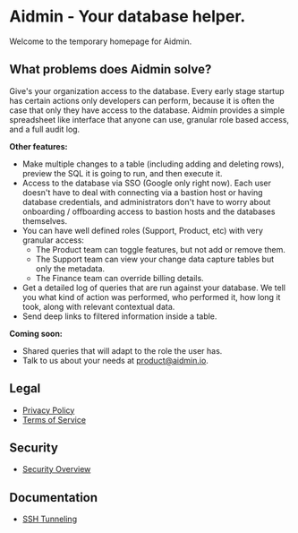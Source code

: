 # Aidmin - Your database helper.

Welcome to the temporary homepage for Aidmin.

## What problems does Aidmin solve?

Give's your organization access to the database. Every early stage startup has certain actions only developers can perform, because it is often the case that only they have access to the database. Aidmin provides a simple spreadsheet like interface that anyone can use, granular role based access, and a full audit log.

**Other features:**

- Make multiple changes to a table (including adding and deleting rows), preview the SQL it is going to run, and then execute it.
- Access to the database via SSO (Google only right now). Each user doesn't have to deal with connecting via a bastion host or having database credentials, and administrators don't have to worry about onboarding / offboarding access to bastion hosts and the databases themselves.
- You can have well defined roles (Support, Product, etc) with very granular access:
  - The Product team can toggle features, but not add or remove them.
  - The Support team can view your change data capture tables but only the metadata.
  - The Finance team can override billing details.
- Get a detailed log of queries that are run against your database. We tell you what kind of action was performed, who performed it, how long it took, along with relevant contextual data.
- Send deep links to filtered information inside a table.

**Coming soon:**

- Shared queries that will adapt to the role the user has.
- Talk to us about your needs at product@aidmin.io.

## Legal

- [Privacy Policy](https://github.com/aidmin-io/docs/blob/main/legal/privacy-policy.md)
- [Terms of Service](https://github.com/aidmin-io/docs/blob/main/legal/terms-of-service.md)

## Security

- [Security Overview](https://github.com/aidmin-io/docs/blob/main/security-overview.md)

## Documentation

- [SSH Tunneling](https://github.com/aidmin-io/docs/blob/main/docs/ssh-tunneling.md)
